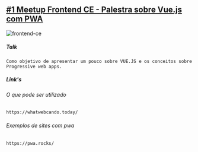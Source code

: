 ## [#1 Meetup Frontend CE - Palestra sobre Vue.js com PWA](https://www.meetup.com/pt-BR/frontend-ce/)


![frontend-ce](https://secure.meetupstatic.com/photos/event/3/d/3/6/600_476355670.jpeg)


##### Talk
```
Como objetivo de apresentar um pouco sobre VUE.JS e os conceitos sobre Progressive web apps. 
```

##### Link's

###### O que pode ser utilizado 
```
https://whatwebcando.today/
```


###### Exemplos de sites com pwa
```
https://pwa.rocks/
```

